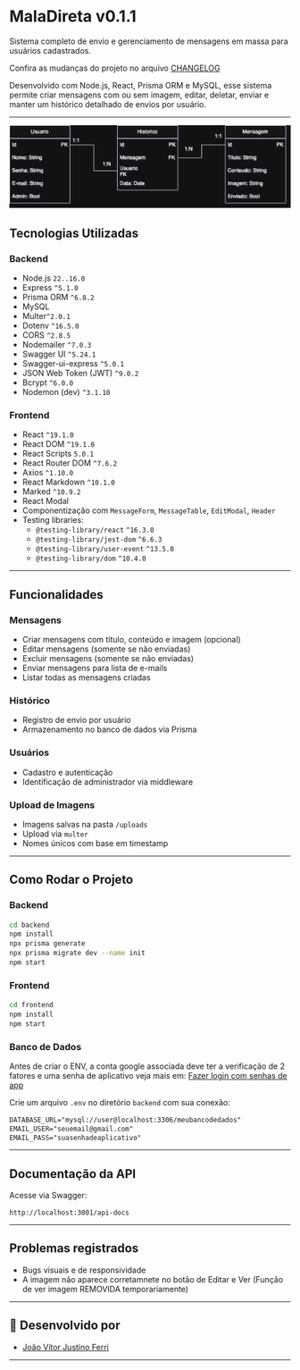 # MalaDireta v0.1.1

Sistema completo de envio e gerenciamento de mensagens em massa para usuários cadastrados.

Confira as mudanças do projeto no arquivo [CHANGELOG](CHANGELOG.md)

Desenvolvido com Node.js, React, Prisma ORM e MySQL, esse sistema permite criar mensagens com ou sem imagem, editar, deletar, enviar e manter um histórico detalhado de envios por usuário.

---

![UML do Projeto](./assets/Uml.png)

## Tecnologias Utilizadas

### Backend

- Node.js `22..16.0`
- Express `^5.1.0`
- Prisma ORM `^6.8.2`
- MySQL
- Multer`^2.0.1`
- Dotenv `^16.5.0`
- CORS `^2.8.5`
- Nodemailer `^7.0.3`
- Swagger UI `^5.24.1`
- Swagger-ui-express `^5.0.1`
- JSON Web Token (JWT) `^9.0.2`
- Bcrypt `^6.0.0`
- Nodemon (dev) `^3.1.10`

### Frontend

- React `^19.1.0`
- React DOM `^19.1.0`
- React Scripts `5.0.1`
- React Router DOM `^7.6.2`
- Axios `^1.10.0`
- React Markdown `^10.1.0`
- Marked `^10.9.2`
- React Modal
- Componentização com `MessageForm`, `MessageTable`, `EditModal`, `Header`
- Testing libraries:
  - `@testing-library/react` `^16.3.0`
  - `@testing-library/jest-dom` `^6.6.3`
  - `@testing-library/user-event` `^13.5.0`
  - `@testing-library/dom` `^10.4.0`

---

## Funcionalidades

### Mensagens

- Criar mensagens com título, conteúdo e imagem (opcional)
- Editar mensagens (somente se não enviadas)
- Excluir mensagens (somente se não enviadas)
- Enviar mensagens para lista de e-mails
- Listar todas as mensagens criadas

### Histórico

- Registro de envio por usuário
- Armazenamento no banco de dados via Prisma

### Usuários

- Cadastro e autenticação
- Identificação de administrador via middleware

### Upload de Imagens

- Imagens salvas na pasta `/uploads`
- Upload via `multer`
- Nomes únicos com base em timestamp

---

## Como Rodar o Projeto

### Backend

```bash
cd backend
npm install
npx prisma generate
npx prisma migrate dev --name init
npm start
```

### Frontend

```bash
cd frontend
npm install
npm start
```

### Banco de Dados

Antes de criar o ENV, a conta google associada deve ter a verificação de 2 fatores
e uma senha de aplicativo veja mais em: [Fazer login com senhas de app](https://support.google.com/accounts/answer/185833?hl=pt-BR)

Crie um arquivo `.env` no diretório `backend` com sua conexão:

```env
DATABASE_URL="mysql://user@localhost:3306/meubancodedados"
EMAIL_USER="seuemail@gmail.com"
EMAIL_PASS="suasenhadeaplicativo"
```

---

## Documentação da API

Acesse via Swagger:

```
http://localhost:3001/api-docs
```

---

## Problemas registrados

- Bugs visuais e de responsividade
- A imagem não aparece corretamnete no botão de Editar e Ver (Função de ver imagem REMOVIDA temporariamente)
---

## 👥 Desenvolvido por

- [João Vítor Justino Ferri](https://github.com/jvjfe)
---
